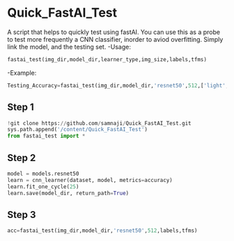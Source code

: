 # Quick_FastAI_Test
A script that helps to quickly test using fastAI. 
You can use this as a probe to test more frequently a CNN classifier, inorder to aviod overfitting. Simply link the model, and the testing set.
-Usage:
```python
fastai_test(img_dir,model_dir,learner_type,img_size,labels,tfms) 
```
-Example:
```python
Testing_Accuracy=fastai_test(img_dir,model_dir,'resnet50',512,['light','medium','dark'],None) 
```
## Step 1
```python
!git clone https://github.com/samnaji/Quick_FastAI_Test.git
sys.path.append('/content/Quick_FastAI_Test')
from fastai_test import *
```

## Step 2
```python
model = models.resnet50
learn = cnn_learner(dataset, model, metrics=accuracy)
learn.fit_one_cycle(25)
learn.save(model_dir, return_path=True)
```
## Step 3
```python
acc=fastai_test(img_dir,model_dir,'resnet50',512,labels,tfms)
```
